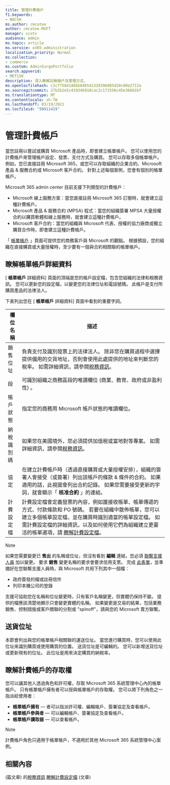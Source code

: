```yaml
---
title: 管理計費帳戶
f1.keywords:
- NOCSH
ms.author: cmcatee
author: cmcatee-MSFT
manager: scotv
audience: Admin
ms.topic: article
ms.service: o365-administration
localization_priority: Normal
ms.collection:
- commerce
ms.custom: AdminSurgePortfolio
search.appverid:
- MET150
description: 深入瞭解記帳帳戶及管理方式。
ms.openlocfilehash: c2cf7584148bb846541328396885d20c00e2712a
ms.sourcegitcommit: 27b2b2e5c41934b918cac2c171556c45e36661bf
ms.translationtype: MT
ms.contentlocale: zh-TW
ms.lasthandoff: 03/19/2021
ms.locfileid: "50911419"
---
```

# <a name="manage-billing-accounts"></a>管理計費帳戶

當您註冊以嘗試或購買 Microsoft 產品時，即會建立帳單帳戶。 您可以使用您的計費帳戶來管理帳戶設定、發票、支付方式及購買。 您可以存取多個帳單帳戶。 例如，您已直接註冊 Microsoft 365，或您可以存取組織的企業合約、Microsoft 產品 & 服務合約或 Microsoft 客戶合約。 針對上述每個案例，您會有個別的帳單帳戶。

Microsoft 365 admin center 目前支援下列類型的計費帳戶：

- Microsoft 線上服務方案：當您直接註冊 Microsoft 365 訂閱時，就會建立這種計費帳戶。
- Microsoft 產品 & 服務合約 (MPSA) 程式：當您的組織簽署 MPSA 大量授權合約以購買軟體和線上服務時，就會建立這種計費帳戶。
- Microsoft 客戶合約：當您的組織與 Microsoft 代表、授權的協力廠商或獨立購買合作時，即會建立這種計費帳戶。

「 <a href="https://go.microsoft.com/fwlink/p/?linkid=2084771" target="_blank">帳單帳戶</a> 」頁面可提供您的商務客戶與 Microsoft 的觀點。 根據預設，您的組織在直接購買或大量授權時，至少要有一個與合約相關聯的帳單帳戶。

## <a name="understand-billing-account-details"></a>瞭解帳單帳戶詳細資料

[ **帳單帳戶** 詳細資料] 頁面的頂端是您的帳戶設定檔，包含您組織的法律和稅務資訊。 您可以更新您的設定檔，以變更您的法律位址和電話號碼。 此帳戶是支付所購買產品的法律法人。

下表列出您在 [ **帳單帳戶** 詳細資料] 頁面中看到的重要字詞。

| 欄位名稱 | 描述 |
|------------------|------------------------------------------------------------------------------------------------------------------------------------------------------------------------------------------------------------------------------------------------------------------------------|
| 銷售位址 | 負責支付及識別發票上的法律法人。 除非您在購買過程中選擇提供備用的交貨地址，否則會使用此處提供的地址來判斷您的稅率。 如需詳細資訊，請參閱[稅務資訊](billing-and-payments/tax-information.md)。 |
| 段 | 可識別組織之商務區段的唯讀欄位 (商業、教育、政府或非盈利性) 。 |
| 帳戶狀態 | 指定您的商務用 Microsoft 帳戶狀態的唯讀欄位。 |
| 納稅識別碼 | 如果您在美國境外，您必須提供加值稅或當地對等專案。 如需詳細資訊，請參閱[稅務資訊](billing-and-payments/tax-information.md)。 |
| 協定 | 在建立計費帳戶時（透過直接購買或大量授權安排），組織的簽署人會接受（或簽署）列出該帳戶的條款 & 條件的合約。 如果適用的話，此視圖會列出合約記錄。 如果您需要接受更新的字詞，就會顯示「 **核准合約** 」的連結。 |
| 計費設定檔 | 計費設定檔會定義發票的內容，例如誰接收帳單、帳單傳遞的方式、付款條款和 PO 號碼。 若要在組織中散佈帳單，您可以建立多個帳單設定檔，並在購買時識別適當的帳單設定檔。 如需計費設定檔的詳細資訊，以及如何使用它們為組織建立更靈活的帳單選項，請 [瞭解計費設定檔](billing-and-payments/manage-billing-profiles.md)。 |

> [!NOTE]
> 如果您需要變更已 **售出** 的名稱或位址，但沒有看到 **編輯** 連結，您必須 [聯繫支援人員](../admin/contact-support-for-business-products.md) 加以變更。 要求 **銷售** 變更名稱的要求會要求信用支票。 完成 [此表單](https://www.microsoft.com/download/details.aspx?id=102732)，並準備好在您聯繫支援人員時，與 Microsoft 共用下列其中一個檔：
>
> - 政府簽發的檔或註冊信件
> - 列印本機公司的登錄
>
> 支援可協助您在名稱和位址變更時，只有客戶名稱變更，但實體仍保持不變。 提供的檔應該清楚地顯示只會變更實體的名稱。 如果變更是交易的結果，包括業務銷售、控制措施或客戶關聯的分割或 "spinoff"，請與您的 Microsoft 賣方聯繫。

## <a name="shipping-addresses"></a>送貨位址

本節會列出與您的帳單帳戶相關聯的運送位址。 當您進行購買時，您可以使用此位址來識別購買或使用購買的位置。 送貨位址是可編輯的。 您可以新增送貨位址或更新現有的位址。 此位址是用來決定購買的納稅率。

## <a name="understand-access-to-billing-accounts"></a>瞭解計費帳戶的存取權

您可以讓其他人透過角色和許可權，存取 Microsoft 365 系統管理中心內的帳單帳戶。 只有帳單帳戶擁有者可以授與帳單帳戶的存取權。 您可以將下列角色之一指派給使用者：

- **帳單帳戶擁有** &mdash; 者可以指派許可權、編輯帳戶、簽署協定及查看帳戶。
- **帳單帳戶參與者** &mdash; 可以編輯帳戶、簽署協定及查看帳戶。
- **帳單帳戶讀取器** &mdash; 可以查看帳戶。

> [!Note]
> 計費帳戶角色只適用于帳單帳戶，不適用於其他 Microsoft 365 系統管理中心案例。

## <a name="related-content"></a>相關內容

 (篇文章) 的[稅務資訊](billing-and-payments/tax-information.md)
[瞭解計費設定檔](billing-and-payments/manage-billing-profiles.md) (文章) 